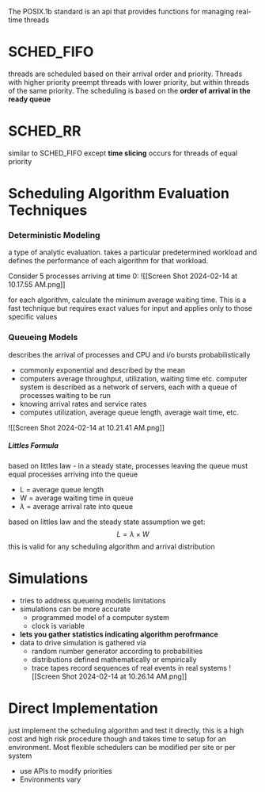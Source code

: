 The POSIX.1b standard is an api that provides functions for managing real-time threads

# SCHED_FIFO 
threads are scheduled based on their arrival order and priority. Threads with higher priority preempt threads with lower priority, but within threads of the same priority. The scheduling is based on the **order of arrival in the ready queue** 

# SCHED_RR
similar to SCHED_FIFO except **time slicing** occurs for threads of equal priority 

# Scheduling Algorithm Evaluation Techniques
### Deterministic Modeling
a type of analytic evaluation. takes a particular predetermined workload and defines the performance of each algorithm for that workload. 

Consider 5 processes arriving at time 0:
![[Screen Shot 2024-02-14 at 10.17.55 AM.png]]

for each algorithm, calculate the minimum average waiting time. This is a fast technique but requires exact values for input and applies only to those specific values 
### Queueing Models
describes the arrival of processes and CPU and i/o bursts probabilistically 
- commonly exponential and described by the mean 
- computers average throughput, utilization, waiting time etc. 
computer system is described as a network of servers, each with a queue of processes waiting to be run
- knowing arrival rates and service rates
- computes utilization, average queue length, average wait time, etc. 

![[Screen Shot 2024-02-14 at 10.21.41 AM.png]]


##### Littles Formula
based on littles law - in a steady state, processes leaving the queue must equal processes arriving into the queue
- L = average queue length
- W = average waiting time in queue
- $\lambda$ = average arrival rate into queue 

based on littles law and the steady state assumption we get:
$$L = \lambda \times W$$
this is valid for any scheduling algorithm and arrival distribution 

# Simulations
- tries to address queueing modells limitations
- simulations can be more accurate
	- programmed model of a computer system
	- clock is variable
- **lets you gather statistics indicating algorithm perofrmance**
- data to drive simulation is gathered via
	- random number generator according to probabilities 
	- distributions defined mathematically or empirically
	- trace tapes record sequences of real events in real systems
![[Screen Shot 2024-02-14 at 10.26.14 AM.png]]

# Direct Implementation
just implement the scheduling algorithm and test it directly, this is a high cost and high risk procedure though and takes time to setup for an environment. Most flexible schedulers can be modified per site or per system
- use APIs to modify priorities 
- Environments vary 
